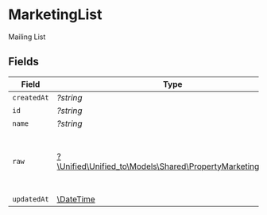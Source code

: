 # MarketingList

Mailing List


## Fields

| Field                                                                                                          | Type                                                                                                           | Required                                                                                                       | Description                                                                                                    |
| -------------------------------------------------------------------------------------------------------------- | -------------------------------------------------------------------------------------------------------------- | -------------------------------------------------------------------------------------------------------------- | -------------------------------------------------------------------------------------------------------------- |
| `createdAt`                                                                                                    | *?string*                                                                                                      | :heavy_minus_sign:                                                                                             | N/A                                                                                                            |
| `id`                                                                                                           | *?string*                                                                                                      | :heavy_minus_sign:                                                                                             | N/A                                                                                                            |
| `name`                                                                                                         | *?string*                                                                                                      | :heavy_minus_sign:                                                                                             | N/A                                                                                                            |
| `raw`                                                                                                          | [?\Unified\Unified_to\Models\Shared\PropertyMarketingListRaw](../../Models/Shared/PropertyMarketingListRaw.md) | :heavy_minus_sign:                                                                                             | The raw data returned by the integration for this list                                                         |
| `updatedAt`                                                                                                    | [\DateTime](https://www.php.net/manual/en/class.datetime.php)                                                  | :heavy_minus_sign:                                                                                             | N/A                                                                                                            |